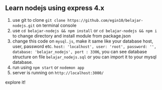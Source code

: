 Learn nodejs using express 4.x
--
1. use git to clone `git clone https://github.com/egin10/belajar-nodejs.git` on terminal console
2. use `cd belajar-nodejs && npm install` or `cd belajar-nodejs && npm i` to change directory and install module from package.json
3. change this code on `mysql.js`, make it same like your database host, user, password etc. `host: 'localhost',
user: 'root',
password: '',
database: 'belajar_nodejs',
port : 3306`, you can see database structure on file `belajar_nodejs.sql` or you can import it to your mysql database.
4. run using `npm start` or `nodemon app`
5. server is running on `http://localhost:3000/`

explore it!
